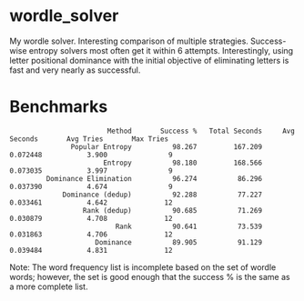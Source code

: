 # wordle_solver
My wordle solver. Interesting comparison of multiple strategies. 
Success-wise entropy solvers most often get it within 6 attempts. 
Interestingly, using letter positional dominance with the initial 
objective of eliminating letters is fast and very nearly as
successful.


# Benchmarks
```
                        Method       Success %   Total Seconds     Avg Seconds       Avg Tries       Max Tries
               Popular Entropy          98.267         167.209        0.072448           3.900               9
                       Entropy          98.180         168.566        0.073035           3.997               9
         Dominance Elimination          96.274          86.296        0.037390           4.674               9
             Dominance (dedup)          92.288          77.227        0.033461           4.642              12
                  Rank (dedup)          90.685          71.269        0.030879           4.708              12
                          Rank          90.641          73.539        0.031863           4.706              12
                     Dominance          89.905          91.129        0.039484           4.831              12
```

Note:
The word frequency list is incomplete based on the set of wordle words; however, the set is good enough that the
success % is the same as a more complete list.